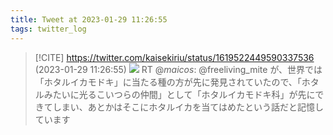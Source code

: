 ```yaml
---
title: Tweet at 2023-01-29 11:26:55
tags: twitter_log
---
```


> [!CITE] https://twitter.com/kaisekiriu/status/1619522449590337536 (2023-01-29 11:26:55)
> ![](https://twitter.com/kaisekiriu/status/1619522449590337536)
> RT @_maicos_: @freeliving_mite が、世界では「ホタルイカモドキ」に当たる種の方が先に発見されていたので、「ホタルみたいに光るこいつらの仲間」として「ホタルイカモドキ科」が先にできてしまい、あとかはそこにホタルイカを当てはめたという話だと記憶しています
